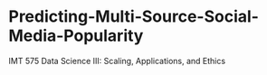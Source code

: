 # Predicting-Multi-Source-Social-Media-Popularity
IMT 575 Data Science III: Scaling, Applications, and Ethics
